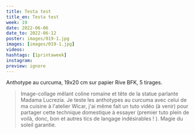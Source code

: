 ```yaml
---
title: Testa test
title_en: Testa test
week: 19
date: 2022-06-06
date_to: 2022-06-12
poster: images/019-1.jpg
images: [images/019-1.jpg]
videos: 
hashtags: [1printaweek]
instagram: 
preview: ignore
---
```




Anthotype au curcuma, 19x20 cm sur papier Rive BFK, 5 tirages.

> Image-collage mêlant coline romaine et tête de la statue parlante Madama Lucrezia. Je teste les anthotypes au curcuma avec celui de ma cuisine à l'atelier Wicar, j'ai même fait un tuto vidéo (à venir) pour partager cette technique domestique à essayer (premier tuto plein de voilà, donc, bon et autres tics de langage indésirables ! ). Magie du soleil garantie.
